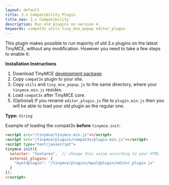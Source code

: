 ```yaml
---
layout: default
title: 3.x Compatibility Plugin
title_nav: 3.x Compatibility
description: Run old plugins on version 4.
keywords: compat3x utils tiny_mce_popup editor_plugin
---
```


This plugin makes possible to run majority of old 3.x plugins on the latest TinyMCE, without any modification. However you need to take a few steps to enable it:

**Installation Instructions**

1. Download TinyMCE [development package](https://www.tinymce.com/download/).
2. Copy `compat3x` plugin to your site.
3. Copy `utils` and `tiny_mce_popup.js` to the same directory, where your `tinymce.min.js` resides.
4. Load `compat3x` after TinyMCE core.
5. (Optional) If you rename `editor_plugin.js` file to `plugin.min.js` then you will be able to load your old plugin as the regular one.

**Type:** `String`

Example of loading the compat3x **before** `tinymce.init`:

```html
<script src="/tinymce/tinymce.min.js"></script>
<script src="/tinymce/plugins/compat3x/plugin.min.js"></script>
<script type="text/javascript">
tinymce.init({
  selector: "textarea",  // change this value according to your HTML
  external_plugins: {
    "myoldplugin": "/tinymce/plugins/myoldplugin/editor_plugin.js"
  }
});
</script>
```
